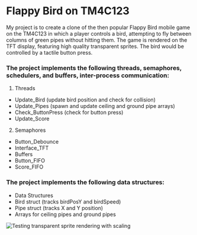 # Flappy Bird on TM4C123
My project is to create a clone of the then popular Flappy Bird mobile game on the TM4C123 in which a player controls a bird, attempting to fly between columns of green pipes without hitting them. The game is rendered on the TFT display, featuring high quality transparent sprites. The bird would be controlled by a tactile button press.
### The project implements the following threads, semaphores, schedulers, and buffers, inter-process communication:
1. Threads
- Update_Bird (update bird position and check for collision)
- Update_Pipes (spawn and update ceiling and ground pipe arrays)
- Check_ButtonPress (check for button press)
- Update_Score
2. Semaphores
- Button_Debounce
- Interface_TFT
- Buffers
- Button_FIFO
- Score_FIFO
### The project implements the following data structures: 
- Data Structures
- Bird struct (tracks birdPosY and birdSpeed)
- Pipe struct (tracks X and Y position)
- Arrays for ceiling pipes and ground pipes

![Testing transparent sprite rendering with scaling](https://raw.githubusercontent.com/zCriminalArtist/EEL4745C-Final-Project/master/rendering.png "Testing transparent sprite rendering with scaling")